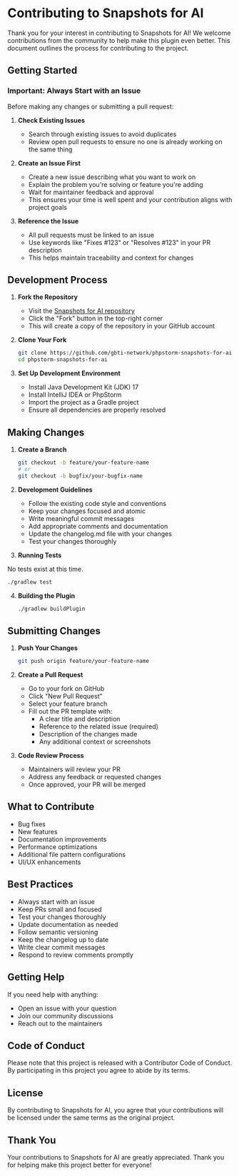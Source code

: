 # Contributing to Snapshots for AI

Thank you for your interest in contributing to Snapshots for AI! We welcome contributions from the community to help make this plugin even better. This document outlines the process for contributing to the project.

## Getting Started

### Important: Always Start with an Issue

Before making any changes or submitting a pull request:
1. **Check Existing Issues**
    - Search through existing issues to avoid duplicates
    - Review open pull requests to ensure no one is already working on the same thing

2. **Create an Issue First**
    - Create a new issue describing what you want to work on
    - Explain the problem you're solving or feature you're adding
    - Wait for maintainer feedback and approval
    - This ensures your time is well spent and your contribution aligns with project goals

3. **Reference the Issue**
    - All pull requests must be linked to an issue
    - Use keywords like "Fixes #123" or "Resolves #123" in your PR description
    - This helps maintain traceability and context for changes

## Development Process

1. **Fork the Repository**
    - Visit the [Snapshots for AI repository](https://github.com/gbti-network/phpstorm-snapshots-for-ai)
    - Click the "Fork" button in the top-right corner
    - This will create a copy of the repository in your GitHub account

2. **Clone Your Fork**
   ```bash
   git clone https://github.com/gbti-network/phpstorm-snapshots-for-ai.git
   cd phpstorm-snapshots-for-ai
   ```

3. **Set Up Development Environment**
    - Install Java Development Kit (JDK) 17
    - Install IntelliJ IDEA or PhpStorm
    - Import the project as a Gradle project
    - Ensure all dependencies are properly resolved

## Making Changes

1. **Create a Branch**
   ```bash
   git checkout -b feature/your-feature-name
   # or
   git checkout -b bugfix/your-bugfix-name
   ```

2. **Development Guidelines**
    - Follow the existing code style and conventions
    - Keep your changes focused and atomic
    - Write meaningful commit messages
    - Add appropriate comments and documentation
    - Update the changelog.md file with your changes
    - Test your changes thoroughly

3. **Running Tests**

No tests exist at this time. 

   ```bash
   ./gradlew test
   ```

4. **Building the Plugin**
   ```bash
   ./gradlew buildPlugin
   ```

## Submitting Changes

1. **Push Your Changes**
   ```bash
   git push origin feature/your-feature-name
   ```

2. **Create a Pull Request**
    - Go to your fork on GitHub
    - Click "New Pull Request"
    - Select your feature branch
    - Fill out the PR template with:
        - A clear title and description
        - Reference to the related issue (required)
        - Description of the changes made
        - Any additional context or screenshots

3. **Code Review Process**
    - Maintainers will review your PR
    - Address any feedback or requested changes
    - Once approved, your PR will be merged

## What to Contribute

- Bug fixes
- New features
- Documentation improvements
- Performance optimizations
- Additional file pattern configurations
- UI/UX enhancements

## Best Practices

- Always start with an issue
- Keep PRs small and focused
- Test your changes thoroughly
- Update documentation as needed
- Follow semantic versioning
- Keep the changelog up to date
- Write clear commit messages
- Respond to review comments promptly

## Getting Help

If you need help with anything:
- Open an issue with your question
- Join our community discussions
- Reach out to the maintainers

## Code of Conduct

Please note that this project is released with a Contributor Code of Conduct. By participating in this project you agree to abide by its terms.

## License

By contributing to Snapshots for AI, you agree that your contributions will be licensed under the same terms as the original project.

## Thank You

Your contributions to Snapshots for AI are greatly appreciated. Thank you for helping make this project better for everyone!